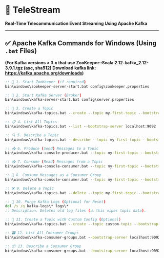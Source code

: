 # 🚀 TeleStream  
**Real-Time Telecommunication Event Streaming Using Apache Kafka**

---

## ✅ Apache Kafka Commands for Windows (Using `.bat` Files)  
**(For Kafka versions < 3.x that use ZooKeeper::Scala 2.12-kafka_2.12-3.9.1.tgz (asc, sha512) Download kafka link: https://kafka.apache.org/downloads)**

```bat
:: 🧱 1. Start ZooKeeper (if required)
bin\windows\zookeeper-server-start.bat config\zookeeper.properties

:: 🚀 2. Start Kafka Server (Broker)
bin\windows\kafka-server-start.bat config\server.properties

:: 🧪 3. Create a Topic
bin\windows\kafka-topics.bat --create --topic my-first-topic --bootstrap-server localhost:9092 --partitions 1 --replication-factor 1

:: 📋 4. List All Topics
bin\windows\kafka-topics.bat --list --bootstrap-server localhost:9092

:: 🔍 5. Describe a Topic
bin\windows\kafka-topics.bat --describe --topic my-first-topic --bootstrap-server localhost:9092

:: 📤 6. Produce (Send) Messages to a Topic
bin\windows\kafka-console-producer.bat --topic my-first-topic --bootstrap-server localhost:9092

:: 📥 7. Consume (Read) Messages from a Topic
bin\windows\kafka-console-consumer.bat --topic my-first-topic --bootstrap-server localhost:9092 --from-beginning

:: 👥 8. Consume Messages as a Consumer Group
bin\windows\kafka-console-consumer.bat --topic my-first-topic --bootstrap-server localhost:9092 --group my-group

:: ❌ 9. Delete a Topic
bin\windows\kafka-topics.bat --delete --topic my-first-topic --bootstrap-server localhost:9092

:: 🧹 10. Purge Kafka Logs (Optional for Reset)
del /s /q kafka-logs\* logs\*
:: Description: Deletes old log files (⚠️ this wipes topic data).

:: 🧾 11. Create a Topic with Custom Config (Optional)
bin\windows\kafka-topics.bat --create --topic custom-topic --bootstrap-server localhost:9092 --partitions 3 --replication-factor 1 --config cleanup.policy=compact

:: 🗃️ 12. List All Consumer Groups
bin\windows\kafka-consumer-groups.bat --bootstrap-server localhost:9092 --list

:: 📦 13. Describe a Consumer Group
bin\windows\kafka-consumer-groups.bat --bootstrap-server localhost:9092 --describe --group my-group
